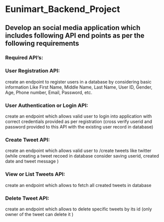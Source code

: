 # Eunimart_Backend_Project
## Develop an social media application which includes following API end points as per the following requirements

### Required API’s:

### User Registration API: 
create an endpoint to register users in a database by considering basic information Like First Name, Middle Name, Last Name, User ID, Gender, Age, Phone number, Email, Password, etc.
                                               
### User Authentication or Login API:
create an endpoint which allows valid user to login into application with correct credentials provided as per registration (cross verify userid and password provided to this API with the existing user record in database)
                       
### Create Tweet API: 
create an endpoint which allows valid user to /create tweets like twitter (while creating a tweet recoed in database consider saving userid, created date and tweet message )
 

### View or List Tweets API: 
create an endpoint which allows to fetch all created tweets in database
 

### Delete Tweet API: 
create an endpoint which allows to delete specific tweets by its id (only owner of the tweet can delete it )
